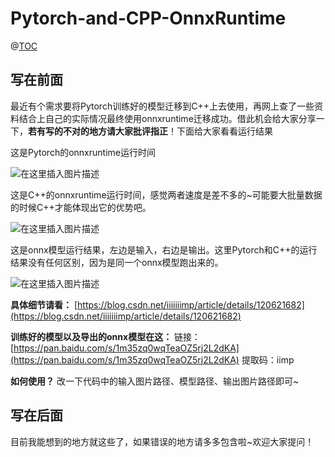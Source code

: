 # Pytorch-and-CPP-OnnxRuntime
@[TOC](Pytorch和C++OnnxRuntime使用方法)

## 写在前面
最近有个需求要将Pytorch训练好的模型迁移到C++上去使用，再网上查了一些资料结合上自己的实际情况最终使用onnxruntime迁移成功。借此机会给大家分享一下，**若有写的不对的地方请大家批评指正**！下面给大家看看运行结果

这是Pytorch的onnxruntime运行时间

![在这里插入图片描述](https://img-blog.csdnimg.cn/fe1275746d6c43e99543336c167eb6bb.png?x-oss-process=image/watermark,type_ZHJvaWRzYW5zZmFsbGJhY2s,shadow_50,text_Q1NETiBAaWlpaWlpaW1w,size_13,color_FFFFFF,t_70,g_se,x_16)

这是C++的onnxruntime运行时间，感觉两者速度是差不多的~可能要大批量数据的时候C++才能体现出它的优势吧。

![在这里插入图片描述](https://img-blog.csdnimg.cn/103bb1ca1d2b47a09f4b7bbc7c2fe2e8.png)

这是onnx模型运行结果，左边是输入，右边是输出。这里Pytorch和C++的运行结果没有任何区别，因为是同一个onnx模型跑出来的。

![在这里插入图片描述](https://img-blog.csdnimg.cn/3d31cdad1e414fc891b03ee3a582efb0.png?x-oss-process=image/watermark,type_ZHJvaWRzYW5zZmFsbGJhY2s,shadow_50,text_Q1NETiBAaWlpaWlpaW1w,size_16,color_FFFFFF,t_70,g_se,x_16)

**具体细节请看：**
[https://blog.csdn.net/iiiiiiimp/article/details/120621682](https://blog.csdn.net/iiiiiiimp/article/details/120621682)

**训练好的模型以及导出的onnx模型在这：**
链接：[https://pan.baidu.com/s/1m35zq0wqTeaOZ5rj2L2dKA](https://pan.baidu.com/s/1m35zq0wqTeaOZ5rj2L2dKA) 
提取码：iimp 

**如何使用？**
改一下代码中的输入图片路径、模型路径、输出图片路径即可~

## 写在后面
目前我能想到的地方就这些了，如果错误的地方请多多包含啦~欢迎大家提问！




